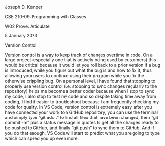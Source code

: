 <p>Joseph D. Kemper</p>
<p>CSE 210-09: Programming with Classes</p>
<p>W02 Prove: Articulate</p>
<p>5 January 2023</p>
<p></p>
<p>Version Control</p>

<p>Version control is a way to keep track of changes overtime in code. On a large project (especially one that is actively being used by customers) this would be critical because it would let you roll back to a prior version if a bug is introduced, while you figure out what the bug is and how to fix it, thus allowing your users to continue using their program while you fix the otherwise crippling bug. On a personal level, I have found that stopping to properly use version control (i.e. stopping to sync changes regularly to the repository) helps me become a better coder because when I stop to sync my code, I also stop to test my code and so despite taking time away from coding, I find it easier to troubleshoot because I am frequently checking my code for quality. In VS Code, version control is extremely easy, after you have connected your work to a GitHub repository, you can use the terminal and simply type “git add .” to find all files that have been changed, then “git commit -m” plus a status message in quotes to get all the changes ready to be pushed to GitHub, and finally “git push” to sync them to GitHub. And if you do that enough, VS Code will start to predict what you are going to type which can speed you up even more. </p>
